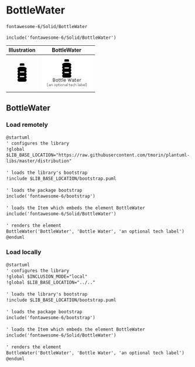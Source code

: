 # BottleWater


```text
fontawesome-6/Solid/BottleWater
```

```text
include('fontawesome-6/Solid/BottleWater')
```



| Illustration | BottleWater |
| :---: | :---: |
| ![illustration for Illustration](../../fontawesome-6/Solid/BottleWater.png) | ![illustration for BottleWater](../../fontawesome-6/Solid/BottleWater.Local.png) |




## BottleWater

### Load remotely
```plantuml
@startuml
' configures the library
!global $LIB_BASE_LOCATION="https://raw.githubusercontent.com/tmorin/plantuml-libs/master/distribution"

' loads the library's bootstrap
!include $LIB_BASE_LOCATION/bootstrap.puml

' loads the package bootstrap
include('fontawesome-6/bootstrap')

' loads the Item which embeds the element BottleWater
include('fontawesome-6/Solid/BottleWater')

' renders the element
BottleWater('BottleWater', 'Bottle Water', 'an optional tech label')
@enduml
```

### Load locally
```plantuml
@startuml
' configures the library
!global $INCLUSION_MODE="local"
!global $LIB_BASE_LOCATION="../.."

' loads the library's bootstrap
!include $LIB_BASE_LOCATION/bootstrap.puml

' loads the package bootstrap
include('fontawesome-6/bootstrap')

' loads the Item which embeds the element BottleWater
include('fontawesome-6/Solid/BottleWater')

' renders the element
BottleWater('BottleWater', 'Bottle Water', 'an optional tech label')
@enduml
```

